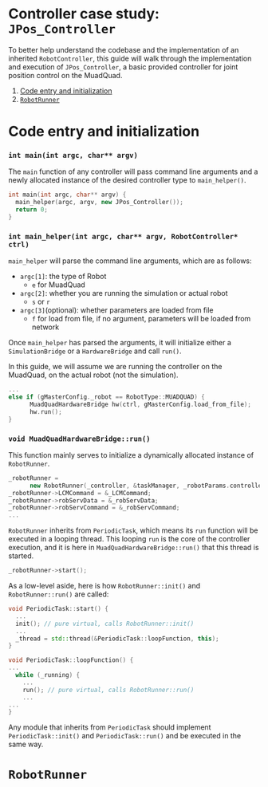 # Controller case study: `JPos_Controller`
To better help understand the codebase and the implementation of an inherited `RobotController`, this guide will walk through the implementation and execution of `JPos_Controller`, a basic provided controller for joint position control on the MuadQuad.

1. [Code entry and initialization](#code-entry-and-initialization)
2. [`RobotRunner`](#robotrunner)

# Code entry and initialization
### `int main(int argc, char** argv)`
The `main` function of any controller will pass command line arguments and a newly allocated instance of the desired controller type to `main_helper()`.
```cpp
int main(int argc, char** argv) {
  main_helper(argc, argv, new JPos_Controller());
  return 0;
}
```

### `int main_helper(int argc, char** argv, RobotController* ctrl)`
`main_helper` will parse the command line arguments, which are as follows:
- `argc[1]`: the type of Robot
  - `e` for MuadQuad
- `argc[2]`: whether you are running the simulation or actual robot
  - `s` or `r`
- `argc[3]`(optional): whether parameters are loaded from file
  - `f` for load from file, if no argument, parameters will be loaded from network

Once `main_helper` has parsed the arguments, it will initialize either a `SimulationBridge` or a `HardwareBridge` and call `run()`.

In this guide, we will assume we are running the controller on the MuadQuad, on the actual robot (not the simulation).

```cpp
...
else if (gMasterConfig._robot == RobotType::MUADQUAD) {
      MuadQuadHardwareBridge hw(ctrl, gMasterConfig.load_from_file);
      hw.run();
}
```
### `void MuadQuadHardwareBridge::run()`
This function mainly serves to initialize a dynamically allocated instance of `RobotRunner`.
```cpp
_robotRunner =
      new RobotRunner(_controller, &taskManager, _robotParams.controller_dt, "robot-control");   
_robotRunner->LCMCommand = &_LCMCommand;
_robotRunner->robServData = &_robServData;
_robotRunner->robServCommand = &_robServCommand;
...
```

`RobotRunner` inherits from `PeriodicTask`, which means its `run` function will be executed in a looping thread. This looping `run` is the core of the controller execution, and it is here in `MuadQuadHardwareBridge::run()` that this thread is started.

```cpp
_robotRunner->start();
```

As a low-level aside, here is how `RobotRunner::init()` and `RobotRunner::run()` are called:
```cpp
void PeriodicTask::start() {
  ...
  init(); // pure virtual, calls RobotRunner::init()
  ...
  _thread = std::thread(&PeriodicTask::loopFunction, this);
}
```


```cpp
void PeriodicTask::loopFunction() {
...
  while (_running) {
    ...
    run(); // pure virtual, calls RobotRunner::run()
    ...
...
}
```
Any module that inherits from `PeriodicTask` should implement `PeriodicTask::init()` and `PeriodicTask::run()` and be executed in the same way.

# `RobotRunner`
